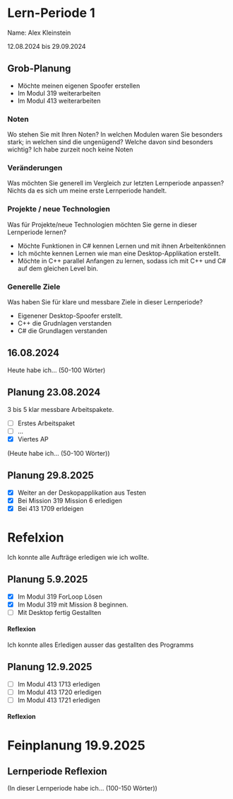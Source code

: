 # Lern-Periode 1
Name: Alex Kleinstein 

12.08.2024 bis 29.09.2024

## Grob-Planung
- Möchte meinen eigenen Spoofer erstellen
- Im Modul 319 weiterarbeiten
- Im Modul 413 weiterarbeiten
### Noten
Wo stehen Sie mit Ihren Noten? In welchen Modulen waren Sie besonders stark; in welchen sind die ungenügend? Welche davon sind besonders wichtig?
Ich habe zurzeit noch keine Noten

### Veränderungen
Was möchten Sie generell im Vergleich zur letzten Lernperiode anpassen?
Nichts da es sich um meine erste Lernperiode handelt.

### Projekte / neue Technologien
Was für Projekte/neue Technologien möchten Sie gerne in dieser Lernperiode lernen?
- Möchte Funktionen in C# kennen Lernen und mit ihnen Arbeitenkönnen
- Ich möchte kennen Lernen wie man eine Desktop-Applikation erstellt.
- Möchte in C++ parallel Anfangen zu lernen, sodass ich mit C++ und C# auf dem gleichen Level bin.

### Generelle Ziele
Was haben Sie für klare und messbare Ziele in dieser Lernperiode?
- Eigenener Desktop-Spoofer erstellt.
- C++ die Grudnlagen verstanden
- C# die Grundlagen verstanden


## 16.08.2024

Heute habe ich... (50-100 Wörter)

## Planung 23.08.2024
3 bis 5 klar messbare Arbeitspakete.

- [ ] Erstes Arbeitspaket
- [ ] ...
- [X] Viertes AP

(Heute habe ich... (50-100 Wörter))

## Planung 29.8.2025
- [X] Weiter an der Deskopapplikation aus Testen
- [X] Bei Mission 319 Mission 6 erledigen
- [X] Bei 413 1709 erldeigen

# Refelxion
Ich konnte alle Aufträge erledigen wie ich wollte.
  

## Planung 5.9.2025
- [X] Im Modul 319 ForLoop Lösen
- [X] Im Modul 319 mit Mission 8 beginnen.
- [ ] Mit Desktop fertig Gestallten

#### Reflexion 
Ich konnte alles Erledigen ausser das gestallten des Programms

## Planung 12.9.2025
- [ ] Im Modul 413 1713 erledigen
- [ ] Im Modul 413 1720 erledigen
- [ ] Im Modul 413 1721 erledigen

#### Reflexion 


# Feinplanung 19.9.2025


## Lernperiode Reflexion
(In dieser Lernperiode habe ich... (100-150 Wörter))
